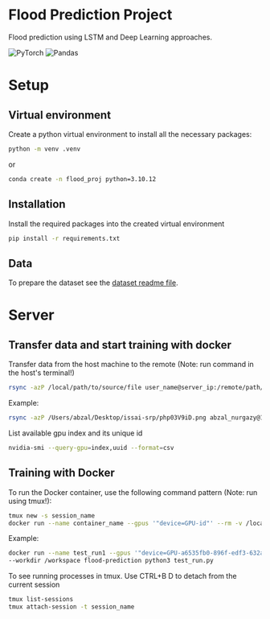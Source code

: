 # Flood Prediction Project

Flood prediction using LSTM and Deep Learning approaches.

![PyTorch](https://img.shields.io/badge/PyTorch-%23EE4C2C.svg?style=for-the-badge&logo=PyTorch&logoColor=white)
![Pandas](https://img.shields.io/badge/pandas-%23150458.svg?style=for-the-badge&logo=pandas&logoColor=white)

# Setup

## Virtual environment

Create a python virtual environment to install all the necessary packages:

```bash
python -m venv .venv
```

or 

```bash
conda create -n flood_proj python=3.10.12
```

## Installation

Install the required packages into the created virtual environment

```bash
pip install -r requirements.txt
```

## Data

To prepare the dataset see the [dataset readme file](https://github.com/LuftWaffe99/flood-prediction/tree/main/dataset/README.md).


# Server

## Transfer data and start training with docker

Transfer data from the host machine to the remote (Note: run command in the host's terminal!)

```bash
rsync -azP /local/path/to/source/file user_name@server_ip:/remote/path/to/destination
```

Example:

```bash
rsync -azP /Users/abzal/Desktop/issai-srp/php03V9iD.png abzal_nurgazy@10.10.25.13:/raid/abzal_nurgazy/flood-prediction
```

List available gpu index and its unique id

```bash
nvidia-smi --query-gpu=index,uuid --format=csv
```

## Training with Docker

To run the Docker container, use the following command pattern (Note: run using tmux!):

```bash
tmux new -s session_name
docker run --name container_name --gpus '"device=GPU-id"' --rm -v /local/path:/container/path --workdir /container/path image_name command
```

Example:

```bash
docker run --name test_run1 --gpus '"device=GPU-a6535fb0-896f-edf3-632a-c44f49ad8600"' --rm -v /raid/abzal_nurgazy/flood-prediction:/workspace \
--workdir /workspace flood-prediction python3 test_run.py
```

To see running processes in tmux. Use CTRL+B D to detach from the current session 

``` bash
tmux list-sessions
tmux attach-session -t session_name
```
